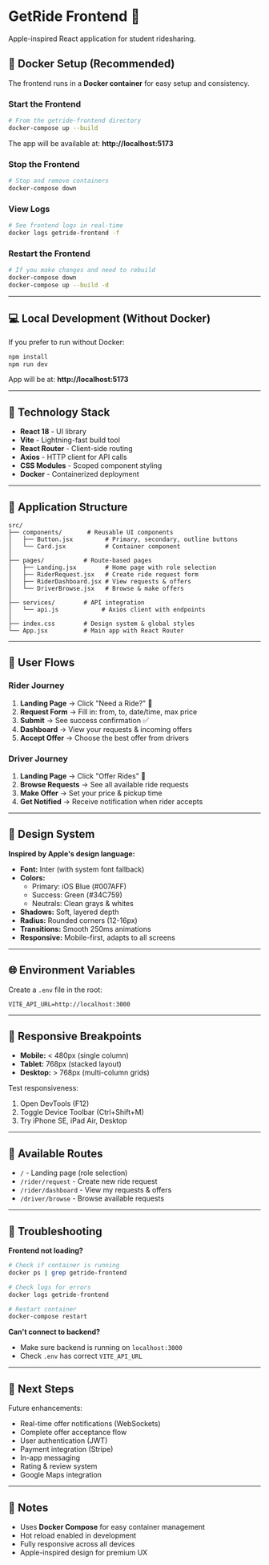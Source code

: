 # GetRide Frontend 🚗

Apple-inspired React application for student ridesharing.

## 🐳 Docker Setup (Recommended)

The frontend runs in a **Docker container** for easy setup and consistency.

### Start the Frontend

```bash
# From the getride-frontend directory
docker-compose up --build
```

The app will be available at: **http://localhost:5173**

### Stop the Frontend

```bash
# Stop and remove containers
docker-compose down
```

### View Logs

```bash
# See frontend logs in real-time
docker logs getride-frontend -f
```

### Restart the Frontend

```bash
# If you make changes and need to rebuild
docker-compose down
docker-compose up --build -d
```

---

## 💻 Local Development (Without Docker)

If you prefer to run without Docker:

```bash
npm install
npm run dev
```

App will be at: **http://localhost:5173**

---

## 🎨 Technology Stack

- **React 18** - UI library
- **Vite** - Lightning-fast build tool
- **React Router** - Client-side routing
- **Axios** - HTTP client for API calls
- **CSS Modules** - Scoped component styling
- **Docker** - Containerized deployment

---

## 📁 Application Structure

```
src/
├── components/       # Reusable UI components
│   ├── Button.jsx         # Primary, secondary, outline buttons
│   └── Card.jsx           # Container component
│
├── pages/           # Route-based pages
│   ├── Landing.jsx        # Home page with role selection
│   ├── RiderRequest.jsx   # Create ride request form
│   ├── RiderDashboard.jsx # View requests & offers
│   └── DriverBrowse.jsx   # Browse & make offers
│
├── services/        # API integration
│   └── api.js            # Axios client with endpoints
│
├── index.css        # Design system & global styles
└── App.jsx          # Main app with React Router
```

---

## 🎯 User Flows

### Rider Journey
1. **Landing Page** → Click "Need a Ride?" 🎒
2. **Request Form** → Fill in: from, to, date/time, max price
3. **Submit** → See success confirmation ✅
4. **Dashboard** → View your requests & incoming offers
5. **Accept Offer** → Choose the best offer from drivers

### Driver Journey
1. **Landing Page** → Click "Offer Rides" 🚗
2. **Browse Requests** → See all available ride requests
3. **Make Offer** → Set your price & pickup time
4. **Get Notified** → Receive notification when rider accepts

---

## 🎨 Design System

**Inspired by Apple's design language:**

- **Font:** Inter (with system font fallback)
- **Colors:**
  - Primary: iOS Blue (#007AFF)
  - Success: Green (#34C759)
  - Neutrals: Clean grays & whites
- **Shadows:** Soft, layered depth
- **Radius:** Rounded corners (12-16px)
- **Transitions:** Smooth 250ms animations
- **Responsive:** Mobile-first, adapts to all screens

---

## 🌐 Environment Variables

Create a `.env` file in the root:

```env
VITE_API_URL=http://localhost:3000
```

---

## 📱 Responsive Breakpoints

- **Mobile:** < 480px (single column)
- **Tablet:** 768px (stacked layout)
- **Desktop:** > 768px (multi-column grids)

Test responsiveness:
1. Open DevTools (F12)
2. Toggle Device Toolbar (Ctrl+Shift+M)
3. Try iPhone SE, iPad Air, Desktop

---

## 🔗 Available Routes

- `/` - Landing page (role selection)
- `/rider/request` - Create new ride request
- `/rider/dashboard` - View my requests & offers
- `/driver/browse` - Browse available requests

---

## 🐛 Troubleshooting

**Frontend not loading?**
```bash
# Check if container is running
docker ps | grep getride-frontend

# Check logs for errors
docker logs getride-frontend

# Restart container
docker-compose restart
```

**Can't connect to backend?**
- Make sure backend is running on `localhost:3000`
- Check `.env` has correct `VITE_API_URL`

---

## 🚀 Next Steps

Future enhancements:
- Real-time offer notifications (WebSockets)
- Complete offer acceptance flow
- User authentication (JWT)
- Payment integration (Stripe)
- In-app messaging
- Rating & review system
- Google Maps integration

---

## 📝 Notes

- Uses **Docker Compose** for easy container management
- Hot reload enabled in development
- Fully responsive across all devices
- Apple-inspired design for premium UX
